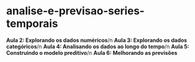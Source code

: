 # analise-e-previsao-series-temporais

**Aula 2: Explorando os dados numéricos**/n 
**Aula 3: Explorando os dados categóricos**/n
**Aula 4: Analisando os dados ao longo do tempo**/n
**Aula 5: Construindo o modelo preditivo**/n
**Aula 6: Melhorando as previsões**
